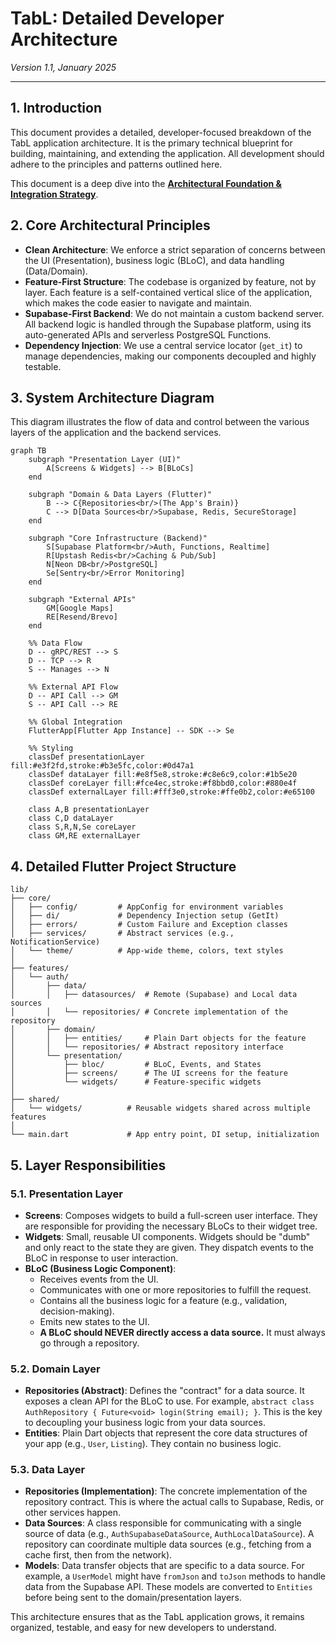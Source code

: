 # TabL: Detailed Developer Architecture
*Version 1.1, January 2025*

---

## 1. Introduction
This document provides a detailed, developer-focused breakdown of the TabL application architecture. It is the primary technical blueprint for building, maintaining, and extending the application. All development should adhere to the principles and patterns outlined here.

This document is a deep dive into the **[Architectural Foundation & Integration Strategy](../Architectural_Foundation_and_Integration_Strategy.md)**.

## 2. Core Architectural Principles
-   **Clean Architecture**: We enforce a strict separation of concerns between the UI (Presentation), business logic (BLoC), and data handling (Data/Domain).
-   **Feature-First Structure**: The codebase is organized by feature, not by layer. Each feature is a self-contained vertical slice of the application, which makes the code easier to navigate and maintain.
-   **Supabase-First Backend**: We do not maintain a custom backend server. All backend logic is handled through the Supabase platform, using its auto-generated APIs and serverless PostgreSQL Functions.
-   **Dependency Injection**: We use a central service locator (`get_it`) to manage dependencies, making our components decoupled and highly testable.

## 3. System Architecture Diagram
This diagram illustrates the flow of data and control between the various layers of the application and the backend services.

```mermaid
graph TB
    subgraph "Presentation Layer (UI)"
        A[Screens & Widgets] --> B[BLoCs]
    end

    subgraph "Domain & Data Layers (Flutter)"
        B --> C{Repositories<br/>(The App's Brain)}
        C --> D[Data Sources<br/>Supabase, Redis, SecureStorage]
    end
    
    subgraph "Core Infrastructure (Backend)"
        S[Supabase Platform<br/>Auth, Functions, Realtime]
        R[Upstash Redis<br/>Caching & Pub/Sub]
        N[Neon DB<br/>PostgreSQL]
        Se[Sentry<br/>Error Monitoring]
    end

    subgraph "External APIs"
        GM[Google Maps]
        RE[Resend/Brevo]
    end

    %% Data Flow
    D -- gRPC/REST --> S
    D -- TCP --> R
    S -- Manages --> N
    
    %% External API Flow
    D -- API Call --> GM
    S -- API Call --> RE

    %% Global Integration
    FlutterApp[Flutter App Instance] -- SDK --> Se

    %% Styling
    classDef presentationLayer fill:#e3f2fd,stroke:#b3e5fc,color:#0d47a1
    classDef dataLayer fill:#e8f5e8,stroke:#c8e6c9,color:#1b5e20
    classDef coreLayer fill:#fce4ec,stroke:#f8bbd0,color:#880e4f
    classDef externalLayer fill:#fff3e0,stroke:#ffe0b2,color:#e65100
    
    class A,B presentationLayer
    class C,D dataLayer
    class S,R,N,Se coreLayer
    class GM,RE externalLayer
```

## 4. Detailed Flutter Project Structure

```
lib/
├── core/
│   ├── config/         # AppConfig for environment variables
│   ├── di/             # Dependency Injection setup (GetIt)
│   ├── errors/         # Custom Failure and Exception classes
│   ├── services/       # Abstract services (e.g., NotificationService)
│   └── theme/          # App-wide theme, colors, text styles
│
├── features/
│   └── auth/
│       ├── data/
│       │   ├── datasources/  # Remote (Supabase) and Local data sources
│       │   └── repositories/ # Concrete implementation of the repository
│       ├── domain/
│       │   ├── entities/     # Plain Dart objects for the feature
│       │   └── repositories/ # Abstract repository interface
│       └── presentation/
│           ├── bloc/         # BLoC, Events, and States
│           ├── screens/      # The UI screens for the feature
│           └── widgets/      # Feature-specific widgets
│
├── shared/
│   └── widgets/          # Reusable widgets shared across multiple features
│
└── main.dart             # App entry point, DI setup, initialization
```

## 5. Layer Responsibilities

### 5.1. Presentation Layer
-   **Screens**: Composes widgets to build a full-screen user interface. They are responsible for providing the necessary BLoCs to their widget tree.
-   **Widgets**: Small, reusable UI components. Widgets should be "dumb" and only react to the state they are given. They dispatch events to the BLoC in response to user interaction.
-   **BLoC (Business Logic Component)**:
    -   Receives events from the UI.
    -   Communicates with one or more repositories to fulfill the request.
    -   Contains all the business logic for a feature (e.g., validation, decision-making).
    -   Emits new states to the UI.
    -   **A BLoC should NEVER directly access a data source.** It must always go through a repository.

### 5.2. Domain Layer
-   **Repositories (Abstract)**: Defines the "contract" for a data source. It exposes a clean API for the BLoC to use. For example, `abstract class AuthRepository { Future<void> login(String email); }`. This is the key to decoupling your business logic from your data sources.
-   **Entities**: Plain Dart objects that represent the core data structures of your app (e.g., `User`, `Listing`). They contain no business logic.

### 5.3. Data Layer
-   **Repositories (Implementation)**: The concrete implementation of the repository contract. This is where the actual calls to Supabase, Redis, or other services happen.
-   **Data Sources**: A class responsible for communicating with a single source of data (e.g., `AuthSupabaseDataSource`, `AuthLocalDataSource`). A repository can coordinate multiple data sources (e.g., fetching from a cache first, then from the network).
-   **Models**: Data transfer objects that are specific to a data source. For example, a `UserModel` might have `fromJson` and `toJson` methods to handle data from the Supabase API. These models are converted to `Entities` before being sent to the domain/presentation layers.

This architecture ensures that as the TabL application grows, it remains organized, testable, and easy for new developers to understand.
